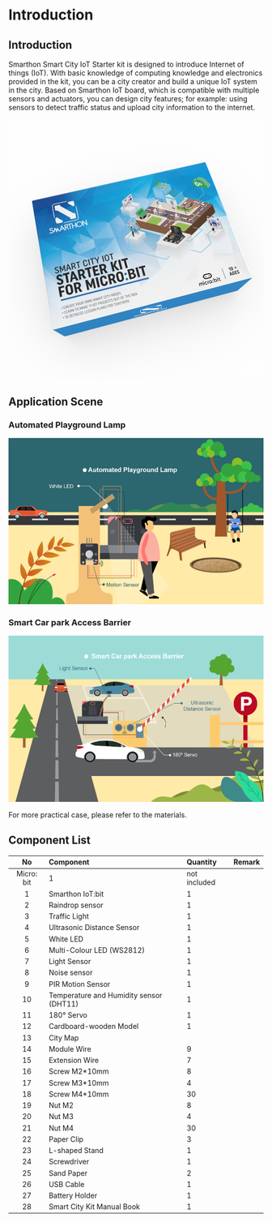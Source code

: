 # Introduction

## Introduction
Smarthon Smart City IoT Starter kit is designed to introduce Internet of things (IoT). With basic knowledge of computing knowledge and electronics provided in the kit, you can be a city creator and build a unique IoT system in the city. Based on Smarthon IoT board, which is compatible with multiple sensors and actuators, you can design city features; for example: using sensors to detect traffic status and upload city information to the internet.<BR><P>

![auto_fit](images/1_Intro/box.png)<BR><P>


## Application Scene
<H3>Automated Playground Lamp</H3><P>

![auto_fit](images/1_Intro/case01.png)

<H3>Smart Car park Access Barrier</H3><P>

![auto_fit](images/1_Intro/case02.png)
<P>
For more practical case, please refer to the materials.<P>

## Component List

No | Component |Quantity|Remark
:-: | :-- | :--| :--
|Micro: bit|1|not included
1|Smarthon IoT:bit|1|
2|Raindrop sensor|1|
3|Traffic Light|1|
4|Ultrasonic Distance Sensor|1|
5|White LED|1|
6|Multi-Colour LED (WS2812)|1|
7|Light Sensor|1|
8|Noise sensor|1|
9|PIR Motion Sensor|1|
10|Temperature and Humidity sensor (DHT11)|1|
11|180° Servo|1|
12|Cardboard-wooden Model|1|
13|City Map||
14|Module Wire|9|
15|Extension Wire|7|
16|Screw M2*10mm|8|
17|Screw M3*10mm|4|
18|Screw M4*10mm|30|
19|Nut M2|8|
20|Nut M3|4|
21|Nut M4|30|
22|Paper Clip|3|
23|L-shaped Stand|1|
24|Screwdriver|1|
25|Sand Paper|2|
26|USB Cable|1|
27|Battery Holder|1|
28|Smart City Kit Manual Book|1|




